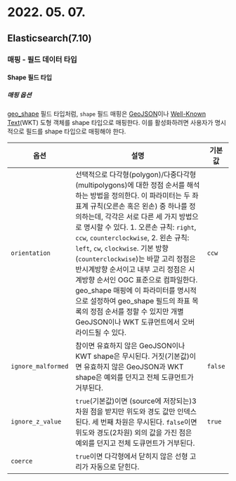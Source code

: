 # 2022. 05. 07.

## Elasticsearch(7.10)

### 매핑 - 필드 데이터 타입

#### Shape 필드 타입

##### 매핑 옵션 

[geo_shape][geo-shape-data-type] 필드 타입처럼, `shape` 필드 매핑은 [GeoJSON][geojson]이나 [Well-Known Text][wkt](WKT) 도형 객체를 shape 타입으로 매핑한다. 이를 활성화하려면 사용자가 명시적으로 필드를 shape 타입으로 매핑해야 한다.

| 옵션               | 설명                                                         | 기본값  |
| ------------------ | ------------------------------------------------------------ | ------- |
| `orientation`      | 선택적으로 다각형(polygon)/다중다각형(multipolygons)에 대한 정점 순서를 해석하는 방법을 정의한다. 이 파라미터는 두 좌표계 규칙(오른손 혹은 왼손) 중 하나를 정의하는데, 각각은 서로 다른 세 가지 방법으로 명시할 수 있다. 1. 오른손 규칙: `right`, `ccw`, `counterclockwise`, 2. 왼손 규칙: `left`, `cw`, `clockwise`. 기본 방향(`counterclockwise`)는 바깥 고리 정점은 반시계방향 순서이고 내부 고리 정점은 시계방향 순서인 OGC 표준으로 컴파일한다. geo_shape 매핑에 이 파라미터를 명시적으로 설정하여 geo_shape 필드의 좌표 목록의 정점 순서를 정할 수 있지만 개별 GeoJSON이나 WKT 도큐먼트에서 오버라이드될 수 있다. | `ccw`   |
| `ignore_malformed` | 참이면 유효하지 않은 GeoJSON이나 KWT shape은 무시된다. 거짓(기본값)이면 유효하지 않은 GeoJSON과 WKT shape은 예외를 던지고 전체 도큐먼트가 거부된다. | `false` |
| `ignore_z_value`   | `true`(기본값)이면 (source에 저장되는)3차원 점을 받지만 위도와 경도 값만 인덱스된다. 세 번째 차원은 무시된다. `false`이면 위도와 경도(2차원) 외의 값을 가진 점은 예외를 던지고 전체 도큐먼트가 거부된다. | `true`  |
| `coerce`           | `true`이면 다각형에서 닫히지 않은 선형 고리가 자동으로 닫힌다. |         |



[geo-shape-data-type]: https://www.elastic.co/guide/en/elasticsearch/reference/7.10/geo-shape.html
[geojson]: http://geojson.org/
[wkt]: https://docs.opengeospatial.org/is/12-063r5/12-063r5.html